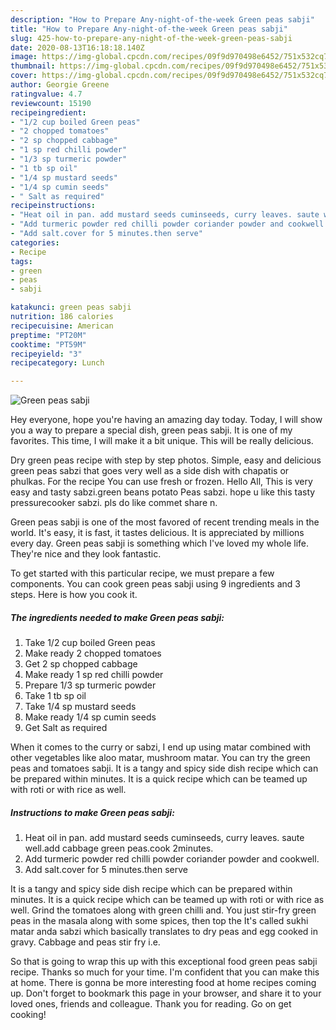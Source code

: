 ```yaml
---
description: "How to Prepare Any-night-of-the-week Green peas sabji"
title: "How to Prepare Any-night-of-the-week Green peas sabji"
slug: 425-how-to-prepare-any-night-of-the-week-green-peas-sabji
date: 2020-08-13T16:18:18.140Z
image: https://img-global.cpcdn.com/recipes/09f9d970498e6452/751x532cq70/green-peas-sabji-recipe-main-photo.jpg
thumbnail: https://img-global.cpcdn.com/recipes/09f9d970498e6452/751x532cq70/green-peas-sabji-recipe-main-photo.jpg
cover: https://img-global.cpcdn.com/recipes/09f9d970498e6452/751x532cq70/green-peas-sabji-recipe-main-photo.jpg
author: Georgie Greene
ratingvalue: 4.7
reviewcount: 15190
recipeingredient:
- "1/2 cup boiled Green peas"
- "2 chopped tomatoes"
- "2 sp chopped cabbage"
- "1 sp red chilli powder"
- "1/3 sp turmeric powder"
- "1 tb sp oil"
- "1/4 sp mustard seeds"
- "1/4 sp cumin seeds"
- " Salt as required"
recipeinstructions:
- "Heat oil in pan. add mustard seeds cuminseeds, curry leaves. saute well.add cabbage green peas.cook 2minutes."
- "Add turmeric powder red chilli powder coriander powder and cookwell."
- "Add salt.cover for 5 minutes.then serve"
categories:
- Recipe
tags:
- green
- peas
- sabji

katakunci: green peas sabji 
nutrition: 186 calories
recipecuisine: American
preptime: "PT20M"
cooktime: "PT59M"
recipeyield: "3"
recipecategory: Lunch

---
```



![Green peas sabji](https://img-global.cpcdn.com/recipes/09f9d970498e6452/751x532cq70/green-peas-sabji-recipe-main-photo.jpg)

Hey everyone, hope you're having an amazing day today. Today, I will show you a way to prepare a special dish, green peas sabji. It is one of my favorites. This time, I will make it a bit unique. This will be really delicious.

Dry green peas recipe with step by step photos. Simple, easy and delicious green peas sabzi that goes very well as a side dish with chapatis or phulkas. For the recipe You can use fresh or frozen. Hello All, This is very easy and tasty sabzi.green beans potato Peas sabzi. hope u like this tasty pressurecooker sabzi. pls do like commet share n.

Green peas sabji is one of the most favored of recent trending meals in the world. It's easy, it is fast, it tastes delicious. It is appreciated by millions every day. Green peas sabji is something which I've loved my whole life. They're nice and they look fantastic.


To get started with this particular recipe, we must prepare a few components. You can cook green peas sabji using 9 ingredients and 3 steps. Here is how you cook it.

<!--inarticleads1-->

##### The ingredients needed to make Green peas sabji:

1. Take 1/2 cup boiled Green peas
1. Make ready 2 chopped tomatoes
1. Get 2 sp chopped cabbage
1. Make ready 1 sp red chilli powder
1. Prepare 1/3 sp turmeric powder
1. Take 1 tb sp oil
1. Take 1/4 sp mustard seeds
1. Make ready 1/4 sp cumin seeds
1. Get  Salt as required


When it comes to the curry or sabzi, I end up using matar combined with other vegetables like aloo matar, mushroom matar. You can try the green peas and tomatoes sabji. It is a tangy and spicy side dish recipe which can be prepared within minutes. It is a quick recipe which can be teamed up with roti or with rice as well. 

<!--inarticleads2-->

##### Instructions to make Green peas sabji:

1. Heat oil in pan. add mustard seeds cuminseeds, curry leaves. saute well.add cabbage green peas.cook 2minutes.
1. Add turmeric powder red chilli powder coriander powder and cookwell.
1. Add salt.cover for 5 minutes.then serve


It is a tangy and spicy side dish recipe which can be prepared within minutes. It is a quick recipe which can be teamed up with roti or with rice as well. Grind the tomatoes along with green chilli and. You just stir-fry green peas in the masala along with some spices, then top the It&#39;s called sukhi matar anda sabzi which basically translates to dry peas and egg cooked in gravy. Cabbage and peas stir fry i.e. 

So that is going to wrap this up with this exceptional food green peas sabji recipe. Thanks so much for your time. I'm confident that you can make this at home. There is gonna be more interesting food at home recipes coming up. Don't forget to bookmark this page in your browser, and share it to your loved ones, friends and colleague. Thank you for reading. Go on get cooking!
